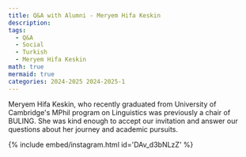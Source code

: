 ```yaml
---
title: Q&A with Alumni - Meryem Hifa Keskin
description:
tags:
  - Q&A
  - Social
  - Turkish
  - Meryem Hifa Keskin
math: true
mermaid: true
categories: 2024-2025 2024-2025-1
---
```


Meryem Hifa Keskin, who recently graduated from University of Cambridge's MPhil program on Linguistics was previously a chair of BULING. She was kind enough to accept our invitation and answer our questions about her journey and academic pursuits.

{% include embed/instagram.html id='DAv_d3bNLzZ' %}